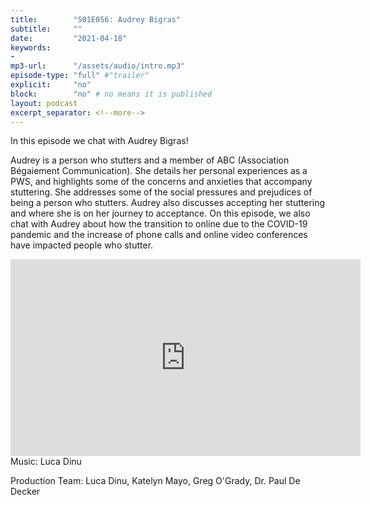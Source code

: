 ```yaml
---
title:        "S01E056: Audrey Bigras"
subtitle:     ""
date:         "2021-04-18"
keywords:
-
mp3-url:      "/assets/audio/intro.mp3"
episode-type: "full" #"trailer"
explicit:     "no"
block:        "no" # no means it is published
layout: podcast
excerpt_separator: <!--more-->
---
```

In this episode we chat with Audrey Bigras!

Audrey is a person who stutters and a member of ABC (Association Bégaiement Communication). She details her personal experiences as a PWS, and highlights some of the concerns and anxieties that accompany stuttering. She addresses some of the social pressures and prejudices of being a person who stutters. Audrey also discusses accepting her stuttering and where she is on her journey to acceptance. On this episode, we also chat with Audrey about how the transition to online due to the COVID-19 pandemic and the increase of phone calls and online video conferences have impacted people who stutter.
<!--more-->
<iframe width="560" height="315" src="https://www.youtube.com/embed/mfrz9rk_Gm0" title="YouTube video player" frameborder="0" allow="accelerometer; autoplay; clipboard-write; encrypted-media; gyroscope; picture-in-picture" allowfullscreen></iframe>
<!--more-->
Music: Luca Dinu

Production Team: Luca Dinu, Katelyn Mayo, Greg O'Grady, Dr. Paul De Decker
